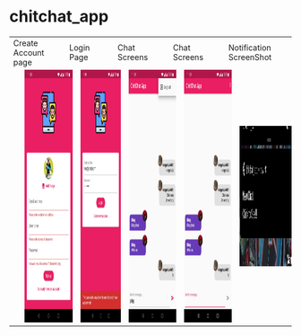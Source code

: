 # chitchat_app
<table>
  <tr>
    <td>Create Account page</td>
     <td>Login Page</td>
     <td>Chat Screens</td>
    <td>Chat Screens</td>
    <td>Notification ScreenShot</td>
  </tr>
  <tr>
    <td><img src="Images/Screenshot_20200711-230339.jpg" width="350" height="450" hspace="20" ></td>
    <td><img src="Images/Screenshot_20200711-230405.jpg" width="350" height="450" hspace="20"></td>
    <td><img src="Images/Screenshot_20200711-230435.jpg" width="350" height="450" hspace="20"></td>
      <td><img src="Images/Screenshot_20200711-230420.jpg" width="350" height="450" hspace="20"></td>
      <td><img src="Images/Screenshot_20200712-002259.jpg" width="350" height="250" hspace="20"></td>
  </tr>
 </table>
